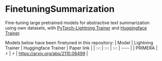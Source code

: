 # FinetuningSummarization

Fine-tuning large pretrained models for abstractive text summarization using own datasets, with [PyTorch-Lightning Trainer](https://pytorch-lightning.readthedocs.io/en/latest/common/trainer.html) and [Huggingface Trainer](https://huggingface.co/docs/transformers/main_classes/trainer).

Models below have been finetuned in this repository:
|  Model   | Lightning Trainer | Huggingface Trainer | Paper link  | 
|  :-:  | :-:  | :-:  | ----  |
| PRIMERA  | :zap: | :zap: | https://arxiv.org/abs/2110.08499 |
